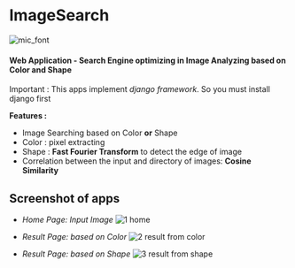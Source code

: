 # ImageSearch

![mic_font](https://user-images.githubusercontent.com/16315641/36167596-04a77452-1129-11e8-8557-3d28f1835bcf.png)

#### Web Application - Search Engine optimizing in Image Analyzing based on Color and Shape

Important : This apps implement _django framework_. So you must install django first

**Features :**
* Image Searching based on Color __or__ Shape
* Color : pixel extracting
* Shape : __Fast Fourier Transform__ to detect the edge of image 
* Correlation between the input and directory of images: __Cosine Similarity__

## Screenshot of apps

* _Home Page: Input Image_
![1 home](https://user-images.githubusercontent.com/16315641/36167522-cc0e9a12-1128-11e8-9b21-58994388cc8c.png)

* _Result Page: based on Color_
![2 result from color](https://user-images.githubusercontent.com/16315641/36167540-de2fd800-1128-11e8-8994-ad834bce9431.png)

* _Result Page: based on Shape_
![3 result from shape](https://user-images.githubusercontent.com/16315641/36167544-e1ed8faa-1128-11e8-9776-611f700c7014.png)
